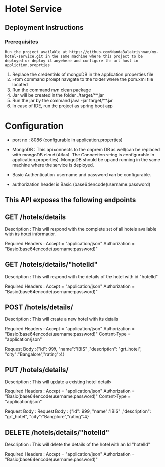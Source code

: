 # Hotel Service
## Deployment Instructions

### Prerequisites
    Run the project available at https://github.com/NandaBalakrishnan/my-hotel-service.git in the same machine where this project to be deployed or deploy it anywhere and configure the url host in appliction.proprties

1) Replace the credentials of mongoDB in the application.properties file
2) From command prompt navigate to the folder where the pom.xml file located
3) Run the command mvn clean package
4) Jar will be created in the folder ./target/**.jar
5) Run the jar by the command java -jar target/**.jar
6) In case of IDE, run the project as spring boot app


# Configuration
 * port no : 8086 (configurable in application.properties)
 * MongoDB : This api connects to the onprem DB as well(can be replaced with mongoDB cloud (Atlas). The Connection string is configurable in application.properties). MongoDB should be up and running in the same machine where the service is deployed.
    
 * Basic Authentication: username and password can be configurable.
 * authorization header is Basic (base64encode(username:password)

## This API exposes the following endpoints

## GET /hotels/details

Description : This will respond with the complete set of all hotels available with its hotel information.

Required Headers : Accept = "application/json" Authorization = "Basic(base64encode(username:password)"

## GET  /hotels/details/"hotelId"

Description : This will respond with the details of the hotel with id "hotelId"

Required Headers : Accept = "application/json" Authorization = "Basic(base64encode(username:password)"

## POST  /hotels/details/

Description : This will create a new hotel with its details

Required Headers : Accept = "application/json" Authorization = "Basic(base64encode(username:password)" Content-Type = "application/json"

Request Body :{"id": 999, "name":"IBIS" ,"description": "grt_hotel", "city":"Bangalore","rating":4}

## PUT  /hotels/details/

Description : This will update a existing hotel details

Required Headers : Accept = "application/json" Authorization = "Basic(base64encode(username:password)"  Content-Type = "application/json"

Request Body : Request Body : {"id": 999, "name":"IBIS" ,"description": "grt_hotel", "city":"Bangalore","rating":4}

## DELETE  /hotels/details/"hotelId"

Description : This will delete the details of the hotel with an Id "hotelId"

Required Headers : Accept = "application/json" Authorization = "Basic(base64encode(username:password)"
